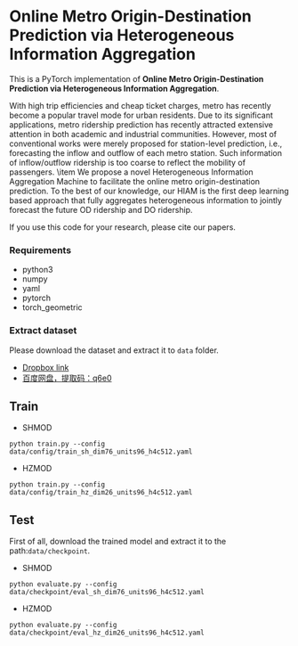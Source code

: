 # Online Metro Origin-Destination Prediction via Heterogeneous Information Aggregation
This is a PyTorch implementation of **Online Metro Origin-Destination Prediction via Heterogeneous Information Aggregation**. 

With high trip efficiencies and cheap ticket charges, metro has recently become a popular travel mode for urban residents. Due to its significant applications, metro ridership prediction has recently attracted extensive attention in both academic and industrial communities. However, most of conventional works were merely proposed for station-level prediction, i.e., forecasting the inflow and outflow of each metro station. Such information of inflow/outflow ridership is too coarse to reflect the mobility of passengers. \item We propose a novel Heterogeneous Information Aggregation Machine to facilitate the online metro origin-destination prediction. To the best of our knowledge, our HIAM is the first deep learning based approach that fully aggregates heterogeneous information to jointly forecast the future OD ridership and DO ridership.

If you use this code for your research, please cite our papers.

### Requirements
- python3
- numpy
- yaml
- pytorch
- torch_geometric
### Extract dataset
Please download the dataset and extract it to `data` folder.
- [Dropbox link](https://www.dropbox.com/sh/4pgk4uez7g200fg/AACHN6wMhjq_v0R2ZZ8ZeI6ma?dl=0)
- [百度网盘，提取码：q6e0 ](https://pan.baidu.com/s/1PHN8SNT3jTroX0sTWHsrXw)

## Train
- SHMOD
```
python train.py --config data/config/train_sh_dim76_units96_h4c512.yaml
```

- HZMOD
```
python train.py --config data/config/train_hz_dim26_units96_h4c512.yaml
```
## Test
First of all, download the trained model and extract it to the path:`data/checkpoint`.

- SHMOD
```
python evaluate.py --config data/checkpoint/eval_sh_dim76_units96_h4c512.yaml
```
- HZMOD
```
python evaluate.py --config data/checkpoint/eval_hz_dim26_units96_h4c512.yaml
```

